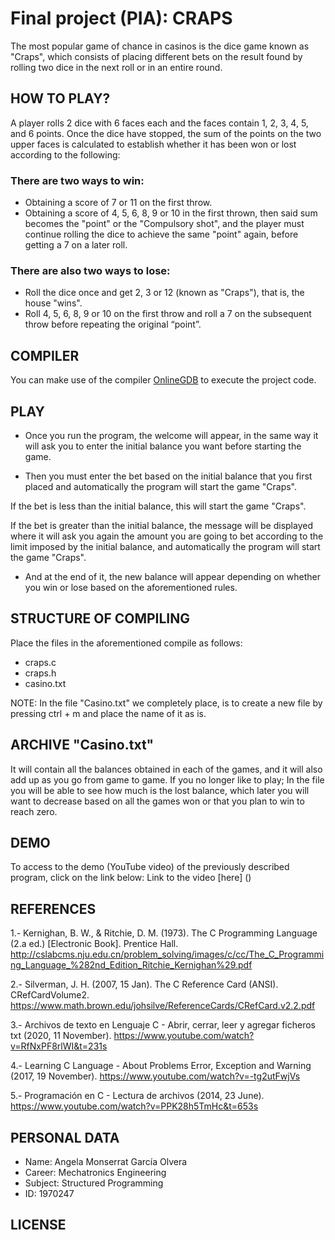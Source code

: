 # Final project (PIA): CRAPS 
The most popular game of chance in casinos is the dice game known as "Craps", which consists of placing different bets on the result found by rolling two dice in the next roll or in an entire round.

## HOW TO PLAY?
A player rolls 2 dice with 6 faces each and the faces contain 1, 2, 3, 4, 5, and 6 points. Once the dice have stopped, the sum of the points on the two upper faces is calculated to establish whether it has been won or lost according to the following:

### There are two ways to win:
- Obtaining a score of 7 or 11 on the first throw.
- Obtaining a score of 4, 5, 6, 8, 9 or 10 in the first thrown, then said sum becomes the "point" or the "Compulsory shot", and the player must continue rolling the dice to achieve the same "point" again, before getting a 7 on a later roll.

### There are also two ways to lose:
- Roll the dice once and get 2, 3 or 12 (known as "Craps"), that is, the house "wins".
- Roll 4, 5, 6, 8, 9 or 10 on the first throw and roll a 7 on the subsequent throw before repeating the original “point”.

## COMPILER 
You can make use of the compiler [OnlineGDB](https://www.onlinegdb.com/) to execute the project code. 

## PLAY
- Once you run the program, the welcome will appear, in the same way it will ask you to enter the initial balance you want before starting the game. 

- Then you must enter the bet based on the initial balance that you first placed and automatically the program will start the game "Craps". 

If the bet is less than the initial balance, this will start the game "Craps".

If the bet is greater than the initial balance, the message will be displayed where it will ask you again the amount you are going to bet according to the limit imposed by the initial balance, and automatically the program will start the game "Craps". 

- And at the end of it, the new balance will appear depending on whether you win or lose based on the aforementioned rules.

## STRUCTURE OF COMPILING 
Place the files in the aforementioned compile as follows:
- craps.c
- craps.h 
- casino.txt 

NOTE: In the file "Casino.txt" we completely place, is to create a new file by pressing ctrl + m and place the name of it as is.

## ARCHIVE "Casino.txt"
It will contain all the balances obtained in each of the games, and it will also add up as you go from game to game. If you no longer like to play; In the file you will be able to see how much is the lost balance, which later you will want to decrease based on all the games won or that you plan to win to reach zero.

## DEMO
To access to the demo (YouTube video) of the previously described program, click on the link below:
Link to the video [here] ()

## REFERENCES
1.- Kernighan, B. W., & Ritchie, D. M. (1973). The C Programming Language (2.a ed.) [Electronic Book]. Prentice Hall. http://cslabcms.nju.edu.cn/problem_solving/images/c/cc/The_C_Programming_Language_%282nd_Edition_Ritchie_Kernighan%29.pdf

2.- Silverman, J. H. (2007, 15 Jan). The C Reference Card (ANSI). CRefCardVolume2. https://www.math.brown.edu/johsilve/ReferenceCards/CRefCard.v2.2.pdf

3.- Archivos de texto en Lenguaje C - Abrir, cerrar, leer y agregar ficheros txt (2020, 11 November). https://www.youtube.com/watch?v=RfNxPF8rlWI&t=231s

4.- Learning C Language - About Problems Error, Exception and Warning (2017, 19 November). https://www.youtube.com/watch?v=-tg2utFwjVs

5.- Programación en C - Lectura de archivos (2014, 23 June). https://www.youtube.com/watch?v=PPK28h5TmHc&t=653s


## PERSONAL DATA 
- Name: Angela Monserrat García Olvera 
- Career: Mechatronics Engineering
- Subject: Structured Programming
- ID: 1970247

## LICENSE
